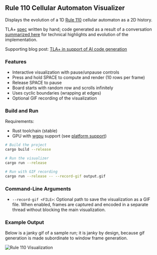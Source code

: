 ## Rule 110 Cellular Automaton Visualizer

Displays the evolution of a 1D [Rule 110](https://mathworld.wolfram.com/Rule110.html) cellular automaton as a 2D history.

TLA+ [spec](Rule_110.tla) written by hand; code generated as a result of a conversation [summarized here](conversation_summary.md) for technical highlights and evolution of the implementation.

Supporting blog post: [TLA+ in support of AI code generation](https://medium.com/@polyglot_factotum/tla-in-support-of-ai-code-generation-9086fc9715c4)

### Features

- Interactive visualization with pause/unpause controls
- Press and hold SPACE to compute and render (10 rows per frame)
- Release SPACE to pause
- Board starts with random row and scrolls infinitely
- Uses cyclic boundaries (wrapping at edges)
- Optional GIF recording of the visualization

### Build and Run

Requirements:
- Rust toolchain (stable)
- GPU with [wgpu](https://github.com/gfx-rs/wgpu) support (see [platform support](https://github.com/gfx-rs/wgpu?tab=readme-ov-file#supported-platforms))

```bash
# Build the project
cargo build --release

# Run the visualizer
cargo run --release

# Run with GIF recording
cargo run --release -- --record-gif output.gif
```

### Command-Line Arguments

- `--record-gif <FILE>`: Optional path to save the visualization as a GIF file. When enabled, frames are captured and encoded in a separate thread without blocking the main visualization.

### Example Output

Below is a janky gif of a sample run; it is janky by design, because gif generation is made subordinate to window frame generation.

![Rule 110 Visualization](output.gif)
